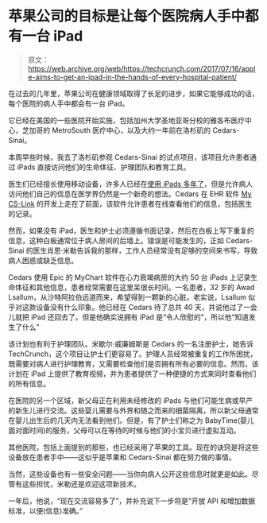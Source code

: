# 苹果公司的目标是让每个医院病人手中都有一台 iPad 

> 原文：<https://web.archive.org/web/https://techcrunch.com/2017/07/16/apple-aims-to-get-an-ipad-in-the-hands-of-every-hospital-patient/>

在过去的几年里，苹果公司在健康领域取得了长足的进步，如果它能够成功的话，每个医院的病人手中都会有一台 iPad。

它已经在美国的一些医院开始实施，包括加州大学圣地亚哥分校的雅各布医疗中心，芝加哥的 MetroSouth 医疗中心，以及大约一年前在洛杉矶的 Cedars-Sinai。

本周早些时候，我去了洛杉矶参观 Cedars-Sinai 的试点项目，该项目允许患者通过 iPads 直接访问他们的生命体征、护理团队和教育工具。

医生们已经擅长使用移动设备，许多人已经在[使用 iPads 多年了](https://web.archive.org/web/20221025222449/http://www.mobihealthnews.com/17378/physicians-still-use-mobile-for-support-not-so-much-with-patients-yet)，但是允许病人访问他们自己的信息在医学界仍然是一个新奇的想法。Cedars 在 EHR 软件 [My CS-Link](https://web.archive.org/web/20221025222449/https://www.mycslink.org/) 的开发上走在了前面，该软件允许患者在线查看他们的信息，包括医生的记录。

然而，如果没有 iPad，医生和护士必须遵循书面记录，然后在白板上写下重复的信息，这种白板通常位于病人房间的后墙上。错误是可能发生的，正如 Cedars-Sinai 的医生肖恩·米勒告诉我的那样，工作人员经常没有足够的空间来书写，导致病人困惑或缺乏信息。

Cedars 使用 Epic 的 MyChart 软件在心力衰竭病房的大约 50 台 iPads 上记录生命体征和其他信息，患者经常需要在这里呆很长时间。一名患者，32 岁的 Awad Lsallum，从沙特阿拉伯远道而来，希望得到一颗新的心脏。老实说，Lsallum 似乎对这款设备没有什么印象。他已经在 Cedars 待了总共 40 天，并说他过了一会儿就把 iPad 还回去了。但是他确实说拥有 iPad 是“令人欣慰的”，所以他“知道发生了什么”

该计划也有利于护理团队。米歇尔·威廉姆斯是 Cedars 的一名注册护士，她告诉 TechCrunch，这个项目让护士们更容易了。护理人员经常被重复的工作所困扰，既需要对病人进行护理教育，又需要检查他们是否拥有所有必要的信息。然而，该计划在 iPad 上提供了教育视频，并为患者提供了一种便捷的方式来同时查看他们的所有信息。

在医院的另一个区域，新父母正在利用未经修改的 iPads 与他们可能生病或早产的新生儿进行交流。这些婴儿需要与外界和随之而来的细菌隔离，所以新父母通常在婴儿出生后的几天内无法看到他们。但是，有了护士们称之为 BabyTime(婴儿面对面时间)的服务，父母可以在等待的时候与他们的小宝贝进行虚拟互动。

其他医院，包括上面提到的那些，也已经采用了苹果的工具。现在的诀窍是将这些设备放在患者手中——这似乎是苹果和 Cedars-Sinai 都在努力做的事情。

当然，这些设备也有一些安全问题——当你向病人公开这些信息时就更是如此。尽管有这些担忧，米勒还是欢迎这项新技术。

一年后，他说，“现在交流容易多了”，并补充说下一步将是“开放 API 和增加数据标准，以便(信息)准确。”